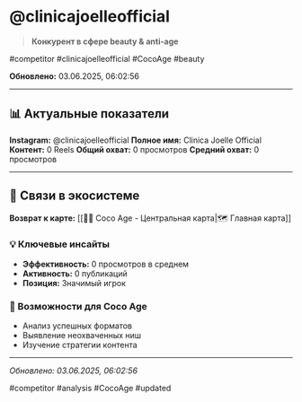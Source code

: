 # @clinicajoelleofficial

> **Конкурент в сфере beauty & anti-age**

#competitor #clinicajoelleofficial #CocoAge #beauty

**Обновлено:** 03.06.2025, 06:02:56

---

## 📊 Актуальные показатели

**Instagram:** @clinicajoelleofficial
**Полное имя:** Clinica Joelle Official
**Контент:** 0 Reels
**Общий охват:** 0 просмотров
**Средний охват:** 0 просмотров

---

## 🔗 Связи в экосистеме

**Возврат к карте:** [[🥥✨ Coco Age - Центральная карта|🗺️ Главная карта]]

### 💡 Ключевые инсайты
- **Эффективность:** 0 просмотров в среднем
- **Активность:** 0 публикаций
- **Позиция:** Значимый игрок

### 🎯 Возможности для Coco Age
- Анализ успешных форматов
- Выявление неохваченных ниш
- Изучение стратегии контента

---

*Обновлено: 03.06.2025, 06:02:56*

#competitor #analysis #CocoAge #updated